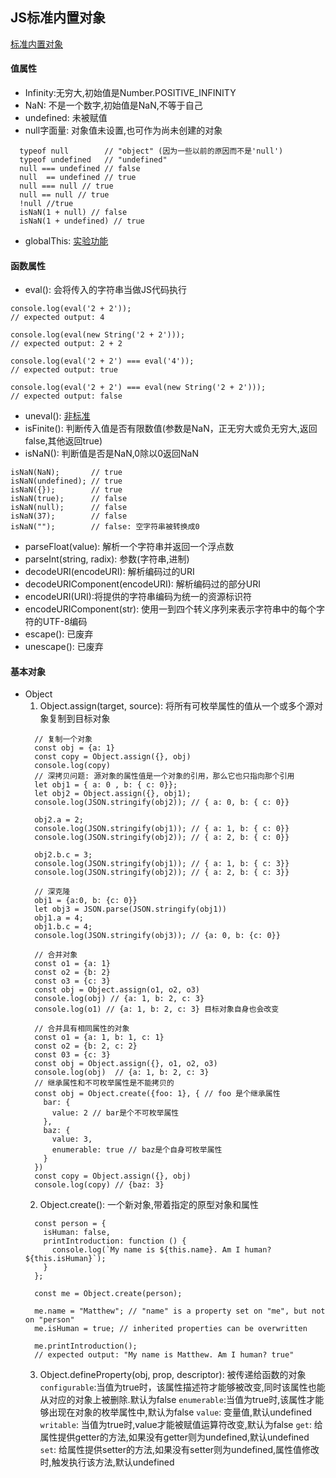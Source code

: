 ## JS标准内置对象
[标准内置对象](https://developer.mozilla.org/zh-CN/docs/Web/JavaScript/Reference/Global_Objects)
#### 值属性
* Infinity:无穷大,初始值是Number.POSITIVE_INFINITY
* NaN: 不是一个数字,初始值是NaN,不等于自己
* undefined: 未被赋值
* null字面量: 对象值未设置,也可作为尚未创建的对象
```JS
  typeof null        // "object" (因为一些以前的原因而不是'null')
  typeof undefined   // "undefined"
  null === undefined // false
  null  == undefined // true
  null === null // true
  null == null // true
  !null //true
  isNaN(1 + null) // false
  isNaN(1 + undefined) // true
```
* globalThis: [实验功能](https://developer.mozilla.org/zh-CN/docs/Web/JavaScript/Reference/Global_Objects/globalThis)


#### 函数属性
* eval(): 会将传入的字符串当做JS代码执行
```JS
console.log(eval('2 + 2'));
// expected output: 4

console.log(eval(new String('2 + 2')));
// expected output: 2 + 2

console.log(eval('2 + 2') === eval('4'));
// expected output: true

console.log(eval('2 + 2') === eval(new String('2 + 2')));
// expected output: false
```

* uneval(): [非标准](https://developer.mozilla.org/zh-CN/docs/Web/JavaScript/Reference/Global_Objects/uneval)
* isFinite(): 判断传入值是否有限数值(参数是NaN，正无穷大或负无穷大,返回false,其他返回true)
* isNaN(): 判断值是否是NaN,0除以0返回NaN
```JS
isNaN(NaN);       // true
isNaN(undefined); // true
isNaN({});        // true
isNaN(true);      // false
isNaN(null);      // false
isNaN(37);        // false
isNaN("");        // false: 空字符串被转换成0
```
* parseFloat(value): 解析一个字符串并返回一个浮点数
* parseInt(string, radix): 参数(字符串,进制)  
* decodeURI(encodeURI): 解析编码过的URI
* decodeURIComponent(encodeURI): 解析编码过的部分URI
* encodeURI(URI):将提供的字符串编码为统一的资源标识符
* encodeURIComponent(str): 使用一到四个转义序列来表示字符串中的每个字符的UTF-8编码
* escape(): 已废弃
* unescape(): 已废弃

#### 基本对象
* Object
  1. Object.assign(target, source): 将所有可枚举属性的值从一个或多个源对象复制到目标对象
  ```JS
    // 复制一个对象
    const obj = {a: 1}
    const copy = Object.assign({}, obj)
    console.log(copy)
    // 深拷贝问题: 源对象的属性值是一个对象的引用，那么它也只指向那个引用
    let obj1 = { a: 0 , b: { c: 0}}; 
    let obj2 = Object.assign({}, obj1); 
    console.log(JSON.stringify(obj2)); // { a: 0, b: { c: 0}} 

    obj2.a = 2; 
    console.log(JSON.stringify(obj1)); // { a: 1, b: { c: 0}} 
    console.log(JSON.stringify(obj2)); // { a: 2, b: { c: 0}}
 
    obj2.b.c = 3; 
    console.log(JSON.stringify(obj1)); // { a: 1, b: { c: 3}} 
    console.log(JSON.stringify(obj2)); // { a: 2, b: { c: 3}} 

    // 深克隆
    obj1 = {a:0, b: {c: 0}}
    let obj3 = JSON.parse(JSON.stringify(obj1))
    obj1.a = 4;
    obj1.b.c = 4;
    console.log(JSON.stringify(obj3)); // {a: 0, b: {c: 0}}

    // 合并对象
    const o1 = {a: 1}
    const o2 = {b: 2}
    const o3 = {c: 3}
    const obj = Object.assign(o1, o2, o3)
    console.log(obj) // {a: 1, b: 2, c: 3}
    console.log(o1) // {a: 1, b: 2, c: 3} 目标对象自身也会改变

    // 合并具有相同属性的对象
    const o1 = {a: 1, b: 1, c: 1}
    const o2 = {b: 2, c: 2}
    const 03 = {c: 3}
    const obj = Object.assign({}, o1, o2, o3)
    console.log(obj)  // {a: 1, b: 2, c: 3}
    // 继承属性和不可枚举属性是不能拷贝的
    const obj = Object.create({foo: 1}, { // foo 是个继承属性
      bar: {
        value: 2 // bar是个不可枚举属性
      },
      baz: {
        value: 3,
        enumerable: true // baz是个自身可枚举属性
      }
    })
    const copy = Object.assign({}, obj)
    console.log(copy) // {baz: 3}
  ```
  2. Object.create(): 一个新对象,带着指定的原型对象和属性
  ```JS
    const person = {
      isHuman: false,
      printIntroduction: function () {
        console.log(`My name is ${this.name}. Am I human? ${this.isHuman}`);
      }
    };

    const me = Object.create(person);

    me.name = "Matthew"; // "name" is a property set on "me", but not on "person"
    me.isHuman = true; // inherited properties can be overwritten

    me.printIntroduction();
    // expected output: "My name is Matthew. Am I human? true"
  ```
  3. Object.defineProperty(obj, prop, descriptor): 被传递给函数的对象
  `configurable`:当值为true时，该属性描述符才能够被改变,同时该属性也能从对应的对象上被删除.默认为false
  `enumerable`:当值为true时,该属性才能够出现在对象的枚举属性中,默认为false
  `value`: 变量值,默认undefined
  `writable`: 当值为true时,value才能被赋值运算符改变,默认为false
  `get`: 给属性提供getter的方法,如果没有getter则为undefined,默认undefined
  `set`: 给属性提供setter的方法,如果没有setter则为undefined,属性值修改时,触发执行该方法,默认undefined
